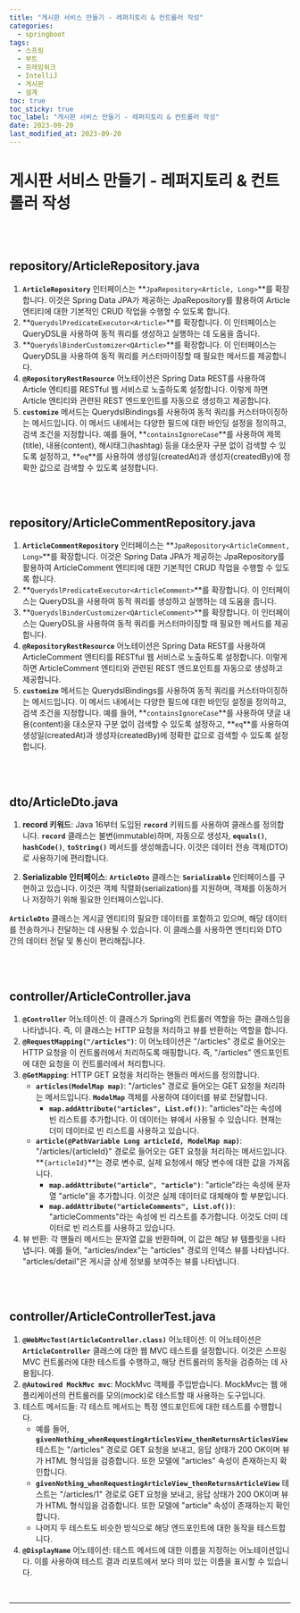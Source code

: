 ```yaml
---
title: "게시판 서비스 만들기 - 레퍼지토리 & 컨트롤러 작성"
categories:
  - springboot
tags:
  - 스프링
  - 부트
  - 프레임워크
  - IntelliJ
  - 게시판
  - 설계
toc: true
toc_sticky: true
toc_label: "게시판 서비스 만들기 - 레퍼지토리 & 컨트롤러 작성"
date: 2023-09-20
last_modified_at: 2023-09-20
---
```


# 게시판 서비스 만들기 - 레퍼지토리 & 컨트롤러 작성

<br/>
<br/>

## repository/ArticleRepository.java

<script src="https://gist.github.com/junyihong/775584eb5c960cac83d71119f70b074e.js"></script>

1. **`ArticleRepository`** 인터페이스는 **`JpaRepository<Article, Long>`**를 확장합니다. 이것은 Spring Data JPA가 제공하는 JpaRepository를 활용하여 Article 엔티티에 대한 기본적인 CRUD 작업을 수행할 수 있도록 합니다.
2. **`QuerydslPredicateExecutor<Article>`**를 확장합니다. 이 인터페이스는 QueryDSL을 사용하여 동적 쿼리를 생성하고 실행하는 데 도움을 줍니다.
3. **`QuerydslBinderCustomizer<QArticle>`**를 확장합니다. 이 인터페이스는 QueryDSL을 사용하여 동적 쿼리를 커스터마이징할 때 필요한 메서드를 제공합니다.
4. **`@RepositoryRestResource`** 어노테이션은 Spring Data REST를 사용하여 Article 엔티티를 RESTful 웹 서비스로 노출하도록 설정합니다. 이렇게 하면 Article 엔티티와 관련된 REST 엔드포인트를 자동으로 생성하고 제공합니다.
5. **`customize`** 메서드는 QuerydslBindings를 사용하여 동적 쿼리를 커스터마이징하는 메서드입니다. 이 메서드 내에서는 다양한 필드에 대한 바인딩 설정을 정의하고, 검색 조건을 지정합니다. 예를 들어, **`containsIgnoreCase`**를 사용하여 제목(title), 내용(content), 해시태그(hashtag) 등을 대소문자 구분 없이 검색할 수 있도록 설정하고, **`eq`**를 사용하여 생성일(createdAt)과 생성자(createdBy)에 정확한 값으로 검색할 수 있도록 설정합니다.

<br/>
<br/>

## repository/ArticleCommentRepository.java

<script src="https://gist.github.com/junyihong/5a87e66fcc6f4811e79447f9be6eb862.js"></script>

1. **`ArticleCommentRepository`** 인터페이스는 **`JpaRepository<ArticleComment, Long>`**를 확장합니다. 이것은 Spring Data JPA가 제공하는 JpaRepository를 활용하여 ArticleComment 엔티티에 대한 기본적인 CRUD 작업을 수행할 수 있도록 합니다.
2. **`QuerydslPredicateExecutor<ArticleComment>`**를 확장합니다. 이 인터페이스는 QueryDSL을 사용하여 동적 쿼리를 생성하고 실행하는 데 도움을 줍니다.
3. **`QuerydslBinderCustomizer<QArticleComment>`**를 확장합니다. 이 인터페이스는 QueryDSL을 사용하여 동적 쿼리를 커스터마이징할 때 필요한 메서드를 제공합니다.
4. **`@RepositoryRestResource`** 어노테이션은 Spring Data REST를 사용하여 ArticleComment 엔티티를 RESTful 웹 서비스로 노출하도록 설정합니다. 이렇게 하면 ArticleComment 엔티티와 관련된 REST 엔드포인트를 자동으로 생성하고 제공합니다.
5. **`customize`** 메서드는 QuerydslBindings를 사용하여 동적 쿼리를 커스터마이징하는 메서드입니다. 이 메서드 내에서는 다양한 필드에 대한 바인딩 설정을 정의하고, 검색 조건을 지정합니다. 예를 들어, **`containsIgnoreCase`**를 사용하여 댓글 내용(content)을 대소문자 구분 없이 검색할 수 있도록 설정하고, **`eq`**를 사용하여 생성일(createdAt)과 생성자(createdBy)에 정확한 값으로 검색할 수 있도록 설정합니다.

<br/>
<br/>

## dto/ArticleDto.java

<script src="https://gist.github.com/junyihong/8b6693e2b5c4f1cb951158a5698db1bb.js"></script>

1. **record 키워드**: Java 16부터 도입된 **`record`** 키워드를 사용하여 클래스를 정의합니다. **`record`** 클래스는 불변(immutable)하며, 자동으로 생성자, **`equals()`**, **`hashCode()`**, **`toString()`** 메서드를 생성해줍니다. 이것은 데이터 전송 객체(DTO)로 사용하기에 편리합니다.

1. **Serializable 인터페이스**: **`ArticleDto`** 클래스는 **`Serializable`** 인터페이스를 구현하고 있습니다. 이것은 객체 직렬화(serialization)를 지원하며, 객체를 이동하거나 저장하기 위해 필요한 인터페이스입니다.

**`ArticleDto`** 클래스는 게시글 엔티티의 필요한 데이터를 포함하고 있으며, 해당 데이터를 전송하거나 전달하는 데 사용될 수 있습니다. 이 클래스를 사용하면 엔티티와 DTO 간의 데이터 전달 및 통신이 편리해집니다.

<br/>
<br/>

## controller/ArticleController.java

<script src="https://gist.github.com/junyihong/61a1f68da5435d623cf9ab8564fc3d34.js"></script>

1. **`@Controller`** 어노테이션: 이 클래스가 Spring의 컨트롤러 역할을 하는 클래스임을 나타냅니다. 즉, 이 클래스는 HTTP 요청을 처리하고 뷰를 반환하는 역할을 합니다.
2. **`@RequestMapping("/articles")`**: 이 어노테이션은 "/articles" 경로로 들어오는 HTTP 요청을 이 컨트롤러에서 처리하도록 매핑합니다. 즉, "/articles" 엔드포인트에 대한 요청을 이 컨트롤러에서 처리합니다.
3. **`@GetMapping`**: HTTP GET 요청을 처리하는 핸들러 메서드를 정의합니다.
   - **`articles(ModelMap map)`**: "/articles" 경로로 들어오는 GET 요청을 처리하는 메서드입니다. **`ModelMap`** 객체를 사용하여 데이터를 뷰로 전달합니다.
     - **`map.addAttribute("articles", List.of())`**: "articles"라는 속성에 빈 리스트를 추가합니다. 이 데이터는 뷰에서 사용될 수 있습니다. 현재는 더미 데이터로 빈 리스트를 사용하고 있습니다.
   - **`article(@PathVariable Long articleId, ModelMap map)`**: "/articles/{articleId}" 경로로 들어오는 GET 요청을 처리하는 메서드입니다. **`{articleId}`**는 경로 변수로, 실제 요청에서 해당 변수에 대한 값을 가져옵니다.
     - **`map.addAttribute("article", "article")`**: "article"라는 속성에 문자열 "article"을 추가합니다. 이것은 실제 데이터로 대체해야 할 부분입니다.
     - **`map.addAttribute("articleComments", List.of())`**: "articleComments"라는 속성에 빈 리스트를 추가합니다. 이것도 더미 데이터로 빈 리스트를 사용하고 있습니다.
4. 뷰 반환: 각 핸들러 메서드는 문자열 값을 반환하며, 이 값은 해당 뷰 템플릿을 나타냅니다. 예를 들어, "articles/index"는 "articles" 경로의 인덱스 뷰를 나타냅니다. "articles/detail"은 게시글 상세 정보를 보여주는 뷰를 나타냅니다.

<br/>
<br/>

## controller/ArticleControllerTest.java

<script src="https://gist.github.com/junyihong/9338594c856fd7cb57a9c389c8747dac.js"></script>

1. **`@WebMvcTest(ArticleController.class)`** 어노테이션: 이 어노테이션은 **`ArticleController`** 클래스에 대한 웹 MVC 테스트를 설정합니다. 이것은 스프링 MVC 컨트롤러에 대한 테스트를 수행하고, 해당 컨트롤러의 동작을 검증하는 데 사용됩니다.
2. **`@Autowired MockMvc mvc`**: MockMvc 객체를 주입받습니다. MockMvc는 웹 애플리케이션의 컨트롤러를 모의(mock)로 테스트할 때 사용하는 도구입니다.
3. 테스트 메서드들: 각 테스트 메서드는 특정 엔드포인트에 대한 테스트를 수행합니다.
   - 예를 들어, **`givenNothing_whenRequestingArticlesView_thenReturnsArticlesView`** 테스트는 "/articles" 경로로 GET 요청을 보내고, 응답 상태가 200 OK이며 뷰가 HTML 형식임을 검증합니다. 또한 모델에 "articles" 속성이 존재하는지 확인합니다.
   - **`givenNothing_whenRequestingArticleView_thenReturnsArticleView`** 테스트는 "/articles/1" 경로로 GET 요청을 보내고, 응답 상태가 200 OK이며 뷰가 HTML 형식임을 검증합니다. 또한 모델에 "article" 속성이 존재하는지 확인합니다.
   - 나머지 두 테스트도 비슷한 방식으로 해당 엔드포인트에 대한 동작을 테스트합니다.
4. **`@DisplayName`** 어노테이션: 테스트 메서드에 대한 이름을 지정하는 어노테이션입니다. 이를 사용하여 테스트 결과 리포트에서 보다 의미 있는 이름을 표시할 수 있습니다.

<br/>
<hr/>
<br/>
<br/>
